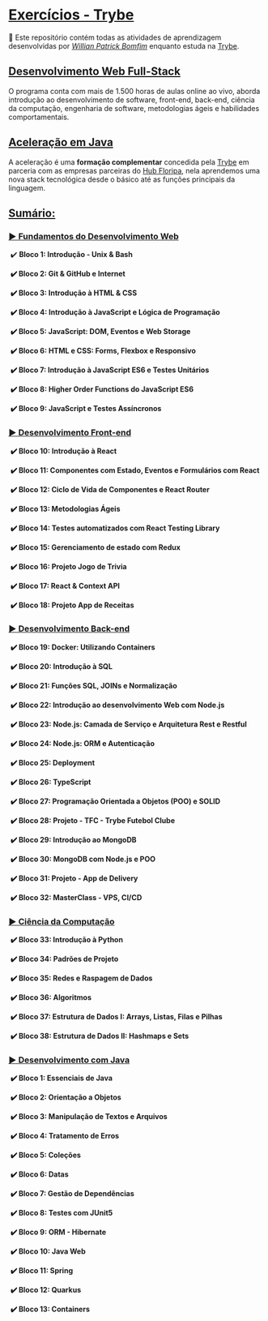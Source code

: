 # <u>Exercícios - Trybe</u>

:rocket: Este repositório contém todas as atividades de aprendizagem desenvolvidas por _[Willian Patrick Bomfim](https://www.linkedin.com/in/willianbomfim)_ enquanto estuda na [Trybe](https://www.betrybe.com/). 

## <u>Desenvolvimento Web Full-Stack</u>

O programa conta com mais de 1.500 horas de aulas online ao vivo, aborda introdução ao desenvolvimento de software, front-end, back-end, ciência da computação, engenharia de software, metodologias ágeis e habilidades comportamentais.

## <u>Aceleração em Java</u>

A aceleração é uma **formação complementar** concedida pela [Trybe](https://www.betrybe.com/) em parceria com as empresas parceiras do [Hub Floripa](https://hubfloripa.com.br/), nela aprendemos uma nova stack tecnológica desde o básico até as funções principais da linguagem.



## <u>Sumário:</u>

### <u>▶️ Fundamentos do Desenvolvimento Web</u>

​		✔️ **Bloco 1: Introdução - Unix & Bash**

​		**✔️ Bloco 2: Git & GitHub e Internet**

​		**✔️ Bloco 3: Introdução à HTML & CSS**

​		**✔️ Bloco 4: Introdução à JavaScript e Lógica de Programação**

​		**✔️ Bloco 5: JavaScript: DOM, Eventos e Web Storage**

​		**✔️ Bloco 6: HTML e CSS: Forms, Flexbox e Responsivo**

​		**✔️ Bloco 7: Introdução à JavaScript ES6 e Testes Unitários**

​		**✔️ Bloco 8: Higher Order Functions do JavaScript ES6**

​		**✔️ Bloco 9: JavaScript e Testes Assíncronos**



### <u>▶️ Desenvolvimento Front-end</u>

​		**✔️ Bloco 10: Introdução à React**

​		**✔️ Bloco 11: Componentes com Estado, Eventos e Formulários com React**

​		**✔️ Bloco 12: Ciclo de Vida de Componentes e React Router**

​		**✔️ Bloco 13: Metodologias Ágeis**

​		**✔️ Bloco 14: Testes automatizados com React Testing Library**

​		**✔️ Bloco 15: Gerenciamento de estado com Redux**

​		**✔️ Bloco 16: Projeto Jogo de Trivia**

​		**✔️ Bloco 17: React & Context API**

​		**✔️ Bloco 18: Projeto App de Receitas**



### <u>▶️ Desenvolvimento Back-end</u>

​		**✔️ Bloco 19: Docker: Utilizando Containers**

​		**✔️ Bloco 20: Introdução à SQL**

​		**✔️ Bloco 21: Funções SQL, JOINs e Normalização**

​		**✔️ Bloco 22: Introdução ao desenvolvimento Web com Node.js**

​		**✔️ Bloco 23: Node.js: Camada de Serviço e Arquitetura Rest e Restful**

​		**✔️ Bloco 24: Node.js: ORM e Autenticação**

​		**✔️ Bloco 25: Deployment**

​		**✔️ Bloco 26: TypeScript**

​		**✔️ Bloco 27: Programação Orientada a Objetos (POO) e SOLID**

​		**✔️ Bloco 28: Projeto - TFC - Trybe Futebol Clube**

​		**✔️ Bloco 29: Introdução ao MongoDB**

​		**✔️ Bloco 30: MongoDB com Node.js e POO**

​		**✔️ Bloco 31: Projeto - App de Delivery**

​		**✔️ Bloco 32: MasterClass - VPS, CI/CD**



### <u>▶️ Ciência da Computação</u>

​		**✔️ Bloco 33: Introdução à Python**

​		**✔️ Bloco 34: Padrões de Projeto**

​		**✔️ Bloco 35: Redes e Raspagem de Dados**

​		**✔️ Bloco 36: Algoritmos**

​		**✔️ Bloco 37: Estrutura de Dados I: Arrays, Listas, Filas e Pilhas**

​		**✔️ Bloco 38: Estrutura de Dados II: Hashmaps e Sets**



### <u>▶️ Desenvolvimento com Java</u>

​		**✔️ Bloco 1: Essenciais de Java**

​		**✔️ Bloco 2: Orientação a Objetos**

​		**✔️ Bloco 3: Manipulação de Textos e Arquivos**

​		**✔️ Bloco 4: Tratamento de Erros**

​		**✔️ Bloco 5: Coleções**

​		**✔️ Bloco 6: Datas**

​		**✔️ Bloco 7: Gestão de Dependências**

​		**✔️ Bloco 8: Testes com JUnit5**

​		**✔️ Bloco 9: ORM - Hibernate**

​		**✔️ Bloco 10: Java Web**

​		**✔️ Bloco 11: Spring**

​		**✔️ Bloco 12: Quarkus**

​		**✔️ Bloco 13: Containers**

